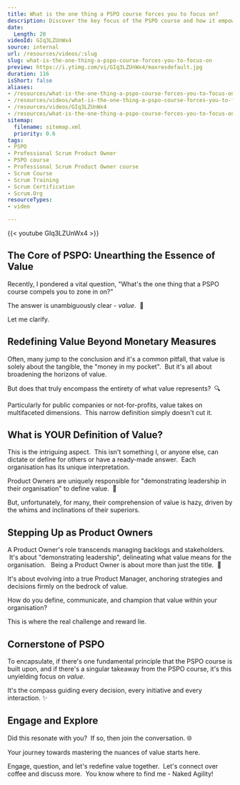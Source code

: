 ```yaml
---
title: What is the one thing a PSPO course forces you to focus on?
description: Discover the key focus of the PSPO course and how it empowers product owners to drive value and customer satisfaction in Scrum environments.
date:
  Length: 20
videoId: GIq3LZUnWx4
source: internal
url: /resources/videos/:slug
slug: what-is-the-one-thing-a-pspo-course-forces-you-to-focus-on
preview: https://i.ytimg.com/vi/GIq3LZUnWx4/maxresdefault.jpg
duration: 116
isShort: false
aliases:
- /resources/what-is-the-one-thing-a-pspo-course-forces-you-to-focus-on
- /resources/videos/what-is-the-one-thing-a-pspo-course-forces-you-to-focus-on-
- /resources/videos/GIq3LZUnWx4
- /resources/what-is-the-one-thing-a-pspo-course-forces-you-to-focus-on-
sitemap:
  filename: sitemap.xml
  priority: 0.6
tags:
- PSPO
- Professional Scrum Product Owner
- PSPO course
- Professional Scrum Product Owner course
- Scrum Course
- Scrum Training
- Scrum Certification
- Scrum.Org
resourceTypes:
- video

---
```

{{< youtube GIq3LZUnWx4 >}}

## The Core of PSPO: Unearthing the Essence of Value

Recently, I pondered a vital question, "What's the one thing that a PSPO course compels you to zone in on?"

The answer is unambiguously clear - _value_.  🎯

Let me clarify.

## Redefining Value Beyond Monetary Measures

Often, many jump to the conclusion and it's a common pitfall, that value is solely about the tangible, the "money in my pocket".  But it's all about broadening the horizons of value.

But does that truly encompass the entirety of what value represents?  🔍

Particularly for public companies or not-for-profits, value takes on multifaceted dimensions.  This narrow definition simply doesn't cut it.

## What is YOUR Definition of Value?

This is the intriguing aspect.  This isn't something I, or anyone else, can dictate or define for others or have a ready-made answer.  Each organisation has its unique interpretation.  

Product Owners are uniquely responsible for "demonstrating leadership in their organisation" to define value.  🤔 

But, unfortunately, for many, their comprehension of value is hazy, driven by the whims and inclinations of their superiors.

## Stepping Up as Product Owners

A Product Owner's role transcends managing backlogs and stakeholders.  It's about "demonstrating leadership", delineating what value means for the organisation.   Being a Product Owner is about more than just the title.  👑

It's about evolving into a true Product Manager, anchoring strategies and decisions firmly on the bedrock of value.

How do you define, communicate, and champion that value within your organisation?

This is where the real challenge and reward lie.

## Cornerstone of PSPO 

To encapsulate, if there's one fundamental principle that the PSPO course is built upon, and if there's a singular takeaway from the PSPO course, it's this unyielding focus on _value_.

It's the compass guiding every decision, every initiative and every interaction. ✨

## Engage and Explore

Did this resonate with you?  If so, then join the conversation. 🌐 

Your journey towards mastering the nuances of value starts here.

Engage, question, and let's redefine value together.  Let's connect over coffee and discuss more.  You know where to find me - Naked Agility!
